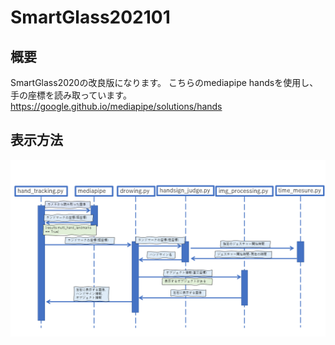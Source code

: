# SmartGlass202101
## 概要
SmartGlass2020の改良版になります。
こちらのmediapipe handsを使用し、手の座標を読み取っています。
https://google.github.io/mediapipe/solutions/hands

## 表示方法
![シーケンス図](/Discription/SmartGlass202101_sequence01.png)
